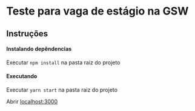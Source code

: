 # Teste para vaga de estágio na GSW

## Instruções
#### Instalando depêndencias
Executar ```npm install``` na pasta raiz do projeto

#### Executando
Executar ```yarn start``` na pasta raiz do projeto

Abrir [localhost:3000](localhost:3000)

